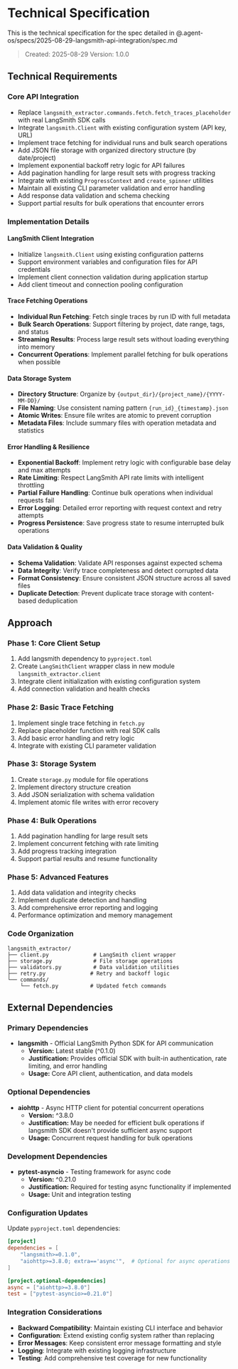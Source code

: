 # Technical Specification

This is the technical specification for the spec detailed in @.agent-os/specs/2025-08-29-langsmith-api-integration/spec.md

> Created: 2025-08-29
> Version: 1.0.0

## Technical Requirements

### Core API Integration
- Replace `langsmith_extractor.commands.fetch.fetch_traces_placeholder` with real LangSmith SDK calls
- Integrate `langsmith.Client` with existing configuration system (API key, URL)
- Implement trace fetching for individual runs and bulk search operations
- Add JSON file storage with organized directory structure (by date/project)
- Implement exponential backoff retry logic for API failures
- Add pagination handling for large result sets with progress tracking
- Integrate with existing `ProgressContext` and `create_spinner` utilities
- Maintain all existing CLI parameter validation and error handling
- Add response data validation and schema checking
- Support partial results for bulk operations that encounter errors

### Implementation Details

#### LangSmith Client Integration
- Initialize `langsmith.Client` using existing configuration patterns
- Support environment variables and configuration files for API credentials
- Implement client connection validation during application startup
- Add client timeout and connection pooling configuration

#### Trace Fetching Operations
- **Individual Run Fetching**: Fetch single traces by run ID with full metadata
- **Bulk Search Operations**: Support filtering by project, date range, tags, and status
- **Streaming Results**: Process large result sets without loading everything into memory
- **Concurrent Operations**: Implement parallel fetching for bulk operations when possible

#### Data Storage System
- **Directory Structure**: Organize by `{output_dir}/{project_name}/{YYYY-MM-DD}/`
- **File Naming**: Use consistent naming pattern `{run_id}_{timestamp}.json`
- **Atomic Writes**: Ensure file writes are atomic to prevent corruption
- **Metadata Files**: Include summary files with operation metadata and statistics

#### Error Handling & Resilience
- **Exponential Backoff**: Implement retry logic with configurable base delay and max attempts
- **Rate Limiting**: Respect LangSmith API rate limits with intelligent throttling
- **Partial Failure Handling**: Continue bulk operations when individual requests fail
- **Error Logging**: Detailed error reporting with request context and retry attempts
- **Progress Persistence**: Save progress state to resume interrupted bulk operations

#### Data Validation & Quality
- **Schema Validation**: Validate API responses against expected schema
- **Data Integrity**: Verify trace completeness and detect corrupted data
- **Format Consistency**: Ensure consistent JSON structure across all saved files
- **Duplicate Detection**: Prevent duplicate trace storage with content-based deduplication

## Approach

### Phase 1: Core Client Setup
1. Add langsmith dependency to `pyproject.toml`
2. Create `LangSmithClient` wrapper class in new module `langsmith_extractor.client`
3. Integrate client initialization with existing configuration system
4. Add connection validation and health checks

### Phase 2: Basic Trace Fetching
1. Implement single trace fetching in `fetch.py`
2. Replace placeholder function with real SDK calls
3. Add basic error handling and retry logic
4. Integrate with existing CLI parameter validation

### Phase 3: Storage System
1. Create `storage.py` module for file operations
2. Implement directory structure creation
3. Add JSON serialization with schema validation
4. Implement atomic file writes with error recovery

### Phase 4: Bulk Operations
1. Add pagination handling for large result sets
2. Implement concurrent fetching with rate limiting
3. Add progress tracking integration
4. Support partial results and resume functionality

### Phase 5: Advanced Features
1. Add data validation and integrity checks
2. Implement duplicate detection and handling
3. Add comprehensive error reporting and logging
4. Performance optimization and memory management

### Code Organization
```
langsmith_extractor/
├── client.py              # LangSmith client wrapper
├── storage.py             # File storage operations  
├── validators.py          # Data validation utilities
├── retry.py              # Retry and backoff logic
└── commands/
    └── fetch.py          # Updated fetch commands
```

## External Dependencies

### Primary Dependencies
- **langsmith** - Official LangSmith Python SDK for API communication
  - **Version:** Latest stable (^0.1.0)
  - **Justification:** Provides official SDK with built-in authentication, rate limiting, and error handling
  - **Usage:** Core API client, authentication, and data models

### Optional Dependencies
- **aiohttp** - Async HTTP client for potential concurrent operations  
  - **Version:** ^3.8.0
  - **Justification:** May be needed for efficient bulk operations if langsmith SDK doesn't provide sufficient async support
  - **Usage:** Concurrent request handling for bulk operations

### Development Dependencies
- **pytest-asyncio** - Testing framework for async code
  - **Version:** ^0.21.0
  - **Justification:** Required for testing async functionality if implemented
  - **Usage:** Unit and integration testing

### Configuration Updates
Update `pyproject.toml` dependencies:
```toml
[project]
dependencies = [
    "langsmith>=0.1.0",
    "aiohttp>=3.8.0; extra=='async'",  # Optional for async operations
]

[project.optional-dependencies]
async = ["aiohttp>=3.8.0"]
test = ["pytest-asyncio>=0.21.0"]
```

### Integration Considerations
- **Backward Compatibility**: Maintain existing CLI interface and behavior
- **Configuration**: Extend existing config system rather than replacing
- **Error Messages**: Keep consistent error message formatting and style
- **Logging**: Integrate with existing logging infrastructure
- **Testing**: Add comprehensive test coverage for new functionality